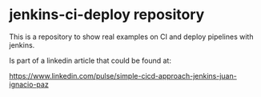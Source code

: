 # jenkins-ci-deploy repository

This is a repository to show real examples on CI and deploy pipelines with jenkins.

Is part of a linkedin article that could be found at:

https://www.linkedin.com/pulse/simple-cicd-approach-jenkins-juan-ignacio-paz
